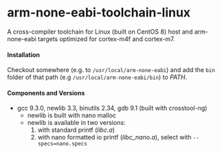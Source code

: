 # arm-none-eabi-toolchain-linux
A cross-compiler toolchain for Linux (built on CentOS 8) host and arm-none-eabi targets optimized for cortex-m4f and cortex-m7.

#### Installation
Checkout somewhere (e.g. to `/usr/local/arm-none-eabi`) and add the `bin` folder of that path (e.g `/usr/local/arm-none-eabi/bin`) to *PATH*.

#### Components and Versions
* gcc 9.3.0, newlib 3.3, binutils 2.34, gdb 9.1 (built with crosstool-ng)
  * newlib is built with nano malloc
  * newlib is available in two versions:
    1. with standard printf (*libc.a*)
    1. with nano formatted io printf (*libc_nano.a*), select with `--specs=nano.specs`

